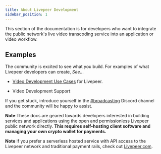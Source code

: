 ```yaml
---
title: About Livepeer Development
sidebar_position: 1
---
```



This section of the documentation is for developers who want to integrate the public network's live video transcoding service into an application or video workflow. 

## Examples
The community is excited to see what you build. For examples of what Livepeer developers can create, *See...*

- [Video Development Use Cases](/video-developers/use-cases-library) for Livepeer.

- Video Development Support 

If you get stuck, introduce yourself
in the [#broadcasting](https://discord.gg/8Vr6B2qERb) Discord channel and the
community will be happy to assist.

**Note** These docs are geared towards developers interested in building services and applications using the open and permissionless Livepeer public network directly. **This requires self-hosting client software and managing your own crypto wallet for payments.** 

**Note** If you prefer a serverless hosted service with API access to the Livepeer network and traditional payment rails,  check out [Livepeer.com](https://livepeer.com).

<!-- ## Quick Access

<DocsCardsContainer>
  <DocsCard
    key={1}
    title="Getting Started"
    description="A hands-on introduction to Livepeer for video developers. Recommended for all
new users."
    href="/docs/video-developers/getting-started/overview"
  />
  <DocsCard
    key={2}
    title="How-to Guides"
    description="Practical step-by-step guides to help you achieve a specific goal."
    href="/docs/video-developers/how-to-guides/overview"
  />
  <DocsCard
    key={3}
    title="Core Concepts"
    description="Big-picture explanations of higher-level Livepeer development concepts."
    href="/docs/video-developers/core-concepts/overview"
  />
  <DocsCard
    key={4}
    title="Reference"
    description="Covers tools, components, commands and resources. Most useful when you need detailed information about Livepeer broadcasting APIs."
    href="/docs/video-developers/reference/overview"
  />

</DocsCardsContainer> -->
